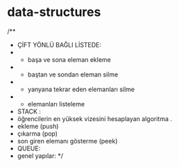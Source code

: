 # data-structures
/**
 *  ÇİFT YÖNLÜ BAĞLI LİSTEDE:
 * - başa ve sona eleman ekleme
 * - baştan ve sondan eleman silme 
 * - yanyana tekrar eden elemanları silme
 * - elemanları listeleme
 *  STACK : 
 * öğrencilerin en yüksek vizesini hesaplayan algoritma .
  * ekleme (push)
  * çıkarma (pop)
  *  son giren elemanı gösterme (peek)
  * QUEUE:
  * genel yapılar:
 */

